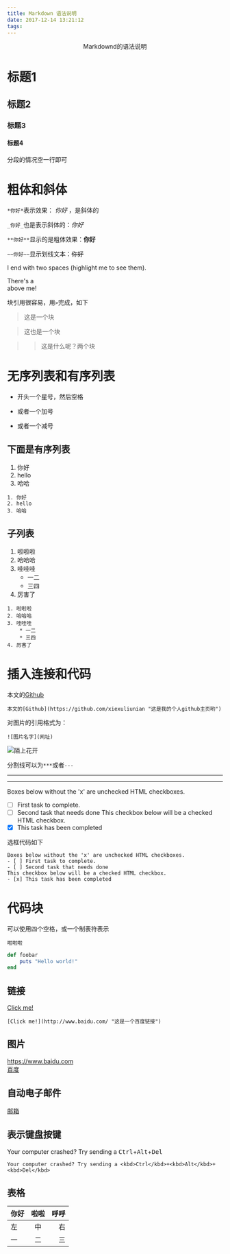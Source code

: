 ```yaml
---
title: Markdown 语法说明
date: 2017-12-14 13:21:12
tags:
---
```

<center>Markdownd的语法说明</center>

# 标题1 
## 标题2 
### 标题3
#### 标题4

分段的情况空一行即可

# 粗体和斜体

`*你好*`表示效果： *你好* ，是斜体的

`_你好_`也是表示斜体的：_你好_

`**你好**`显示的是粗体效果：**你好**

`~~你好~~`显示划线文本：~~你好~~

I end with two spaces (highlight me to see them).

There's a <br /> above me!

块引用很容易，用`>`完成，如下
>这是一个块

>这也是一个块

>> 这是什么呢？两个块

# 无序列表和有序列表
* 开头一个星号，然后空格
+ 或者一个加号
- 或者一个减号
## 下面是有序列表
1. 你好
2. hello
3. 哈哈
```
1. 你好
2. hello
3. 哈哈
```



## 子列表
1. 啦啦啦
2. 哈哈哈
3. 哇哇哇
    * 一二
    * 三四
4. 厉害了

```
1. 啦啦啦
2. 哈哈哈
3. 哇哇哇
    * 一二
    * 三四
4. 厉害了
```



# 插入连接和代码
本文的[Github](https://github.com/xiexuliunian "这是我的个人github主页哟")
```
本文的[Github](https://github.com/xiexuliunian "这是我的个人github主页哟")
```
对图片的引用格式为：
```
![图片名字](网址)
```
![陌上花开](https://timgsa.baidu.com/timg?image&quality=80&size=b9999_10000&sec=1513240842596&di=3f709ec01342b92906b56d3e4fcad471&imgtype=0&src=http%3A%2F%2Fimg5.duitang.com%2Fuploads%2Fitem%2F201407%2F30%2F20140730143346_MUG4w.thumb.700_0.jpeg)


分割线可以为`***`或者`---`

***

---
Boxes below without the 'x' are unchecked HTML checkboxes.
- [ ] First task to complete.
- [ ] Second task that needs done
This checkbox below will be a checked HTML checkbox.
- [x] This task has been completed

选框代码如下

```shell
Boxes below without the 'x' are unchecked HTML checkboxes.
- [ ] First task to complete.
- [ ] Second task that needs done
This checkbox below will be a checked HTML checkbox.
- [x] This task has been completed

```

# 代码块
可以使用四个空格，或一个制表符表示

    啦啦啦

```ruby
def foobar
    puts "Hello world!"
end
```
## 链接
[Click me!](http://www.baidu.com/ "这是一个百度链接")

`[Click me!](http://www.baidu.com/ "这是一个百度链接")`

## 图片
<https://www.baidu.com>  
[百度](www.baidu.com)

## 自动电子邮件
[邮箱](zzuzxd@126.com)

## 表示键盘按键
Your computer crashed? Try sending a
<kbd>Ctrl</kbd>+<kbd>Alt</kbd>+<kbd>Del</kbd>

`Your computer crashed? Try sending a
<kbd>Ctrl</kbd>+<kbd>Alt</kbd>+<kbd>Del</kbd>`

## 表格
|你好|啦啦|呼呼|
|:-|:-:|-:|
|左|中|右|
|一|二|三|




